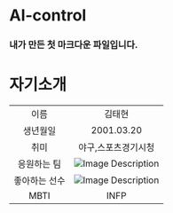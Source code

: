# AI-control

### 내가 만든 첫 마크다운 파일입니다.

# 자기소개

|  |  |
| :--: | :--: |
| 이름 | 김태현 |
| 생년월일  | 2001.03.20 |
| 취미 | 야구,스포츠경기시청 |
| 응원하는 팀 | ![Image Description](https://search.naver.com/search.naver?sm=tab_hty.top&where=image&query=%EC%97%94%EC%94%A8+%EB%8B%A4%EC%9D%B4%EB%85%B8%EC%8A%A4&oquery=%EA%B0%95%EB%B0%B1%ED%98%B8&tqi=hzX3usprvN8ssRhxGzsssssssZh-331360#)|
| 좋아하는 선수 | ![Image Description](https://search.naver.com/search.naver?sm=tab_hty.top&where=image&query=%EA%B0%95%EB%B0%B1%ED%98%B8&oquery=%EC%97%94%EC%94%A8%EB%8B%A4%EC%9D%B4%EB%85%B8%EC%8A%A4&tqi=hzX2wsprvTVssQwLdgCssssssz4-108622#)|
| MBTI | INFP |

